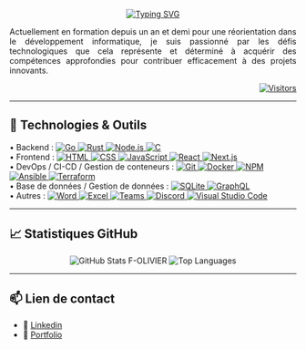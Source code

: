 <!-- Lien : https://readme-typing-svg.demolab.com -->
<p align="center">
  <a href="https://git.io/typing-svg"><img src="https://readme-typing-svg.demolab.com?font=Fira+Code&size=35&duration=2000&pause=1000&center=true&vCenter=true&multiline=true&width=1000&height=100&lines=Bonjour%2C+je+m'appelle+Fabien+OLIVIER;je+suis+concepteur%2Fd%C3%A9veloppeur+full+Stack" alt="Typing SVG" /></a>
</p> 

<p align="justify">
  Actuellement en formation depuis un an et demi pour une réorientation dans le développement informatique, je suis passionné par les défis technologiques que cela représente et déterminé à acquérir des compétences approfondies pour contribuer efficacement à des projets innovants.
</p>

<p align="right">
  <a href="https://github.com/F-OLIVIER">
    <img alt="Visitors" src="https://visitor-badge.laobi.icu/badge?page_id=F-OLIVIER">
  </a>
</p>

---

## 🔧 Technologies & Outils

<div>
    <!-- Lien badges : https://github.com/Ileriayo/markdown-badges -->
    • Backend : 
    <a href="https://golang.org" target="_blank">
        <img src="https://img.shields.io/badge/-Go-00ADD8?logo=go&logoColor=white" alt="Go" />
    </a>
    <a href="https://www.rust-lang.org" target="_blank">
        <img src="https://img.shields.io/badge/-Rust-000000?logo=rust&logoColor=white" alt="Rust" />
    </a>
    <a href="https://nodejs.org" target="_blank">
        <img src="https://img.shields.io/badge/-Node.js-339933?logo=node.js&logoColor=white" alt="Node.js" />
    </a>
    <a href="https://en.wikipedia.org/wiki/C_(programming_language)" target="_blank">
        <img src="https://img.shields.io/badge/-C-00599C?logo=c&logoColor=white" alt="C" />
    </a>
    <!-- <a href="https://www.oracle.com/java/" target="_blank">
        <img src="https://img.shields.io/badge/-Java-E34A86?logo=java&logoColor=white" alt="Java" />
    </a> -->
    <!-- <a href="https://www.python.org" target="_blank">
        <img src="https://img.shields.io/badge/-Python-3776AB?logo=python&logoColor=white" alt="Python" />
    </a> -->
    <!-- <a href="https://www.php.net" target="_blank">
        <img src="https://img.shields.io/badge/-PHP-777BB4?logo=php&logoColor=white" alt="PHP" />
    </a> -->
    <!-- <a href="https://isocpp.org" target="_blank">
        <img src="https://img.shields.io/badge/-C++-00599C?logo=cplusplus&logoColor=white" alt="C++" />
    </a> -->
    <!-- <a href="https://www.ruby-lang.org" target="_blank">
        <img src="https://img.shields.io/badge/-Ruby-CC342D?logo=ruby&logoColor=white" alt="Ruby" />
    </a> -->
    </br>
    • Frontend : 
    <a href="https://developer.mozilla.org/en-US/docs/Web/Guide/HTML/HTML5" target="_blank">
        <img src="https://img.shields.io/badge/-HTML5-E34F26?logo=html5&logoColor=white" alt="HTML" />
    </a>
    <a href="https://developer.mozilla.org/en-US/docs/Web/CSS" target="_blank">
        <img src="https://img.shields.io/badge/-CSS3-1572B6?logo=css3&logoColor=white" alt="CSS" />
    </a>
    <a href="https://developer.mozilla.org/en-US/docs/Web/JavaScript" target="_blank">
        <img src="https://img.shields.io/badge/-JavaScript-F7DF1E?logo=javascript&logoColor=black" alt="JavaScript" />
    </a>
    <a href="https://react.dev" target="_blank">
        <img src="https://img.shields.io/badge/-React-61DAFB?logo=react&logoColor=black" alt="React" />
    </a>
    <a href="https://nextjs.org" target="_blank">
        <img src="https://img.shields.io/badge/-Next.js-000000?logo=nextdotjs&logoColor=white" alt="Next.js" />
    </a>
    </br>
    • DevOps / CI-CD / Gestion de conteneurs : 
    <a href="https://git-scm.com" target="_blank">
        <img src="https://img.shields.io/badge/-Git-F05032?logo=git&logoColor=white" alt="Git" />
    </a>
    <a href="https://www.docker.com" target="_blank">
        <img src="https://img.shields.io/badge/-Docker-2496ED?logo=docker&logoColor=white" alt="Docker" />
    </a>
    <a href="https://www.npmjs.com" target="_blank">
        <img src="https://img.shields.io/badge/-NPM-CB3837?logo=npm&logoColor=white" alt="NPM" />
    </a>
    <a href="https://www.ansible.com/" target="_blank">
      <img src="https://img.shields.io/badge/Ansible-%231A1918?logo=ansible&logoColor=white" alt="Ansible" />
    </a>
    <a href="https://www.terraform.io/" target="_blank">
      <img src="https://img.shields.io/badge/Terraform-%235835CC?logo=terraform&logoColor=white" alt="Terraform" />
    </a>
    </br>
    • Base de données / Gestion de données : 
    <a href="https://www.sqlite.org" target="_blank">
        <img src="https://img.shields.io/badge/-SQLite-003B57?logo=sqlite&logoColor=white" alt="SQLite" />
    </a>
    <a href="https://graphql.org" target="_blank">
        <img src="https://img.shields.io/badge/-GraphQL-E10098?logo=graphql&logoColor=white" alt="GraphQL" />
    </a>
    </br>
    • Autres : 
    <a href="https://www.microsoft.com/en-us/microsoft-365/word" target="_blank">
        <img src="https://img.shields.io/badge/-Microsoft%20Word-2B579A?logo=microsoftword&logoColor=white" alt="Word" />
    </a>
    <a href="https://www.microsoft.com/en-us/microsoft-365/excel" target="_blank">
        <img src="https://img.shields.io/badge/-Microsoft%20Excel-217346?logo=microsoftexcel&logoColor=white" alt="Excel" />
    </a>
    <a href="https://www.microsoft.com/en-us/microsoft-teams/group-chat-software" target="_blank">
        <img src="https://img.shields.io/badge/-Microsoft%20Teams-6264A7?logo=microsoftteams&logoColor=white" alt="Teams" />
    </a>
    <a href="https://discord.com" target="_blank">
        <img src="https://img.shields.io/badge/-Discord-7289DA?logo=discord&logoColor=white" alt="Discord" />
    </a>
    <a href="https://code.visualstudio.com" target="_blank">
        <img src="https://img.shields.io/badge/-Visual%20Studio%20Code-007ACC?logo=visualstudiocode&logoColor=white" alt="Visual Studio Code" />
    </a>
</div>

---

## 📈 Statistiques GitHub

<!-- lien : https://github.com/anuraghazra/github-readme-stats -->
<div align="center">
    <img src="https://github-readme-stats.vercel.app/api?username=F-OLIVIER&show_icons=true&rank_icon=github&theme=tokyonight" alt="GitHub Stats F-OLIVIER" />
    <img src="https://github-readme-stats.vercel.app/api/top-langs/?username=F-OLIVIER&layout=compact&theme=tokyonight&hide=c,c%2B%2B" alt="Top Languages" />
</div>

---

## 📫 Lien de contact

- 🔗 <a href="http://www.linkedin.com/in/olivier-fabien" target="blank">Linkedin</a>
- 🪪 <a href="https://f-olivier.fr" target="blank">Portfolio</a>
